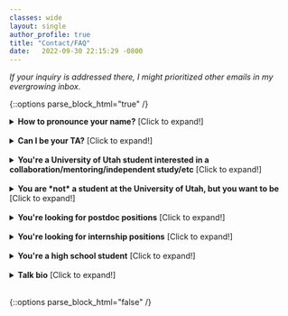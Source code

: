 ```yaml
---
classes: wide
layout: single
author_profile: true
title: "Contact/FAQ" 
date:   2022-09-30 22:15:29 -0800
---
```


*If your inquiry is addressed there, I might prioritized other emails in my evergrowing inbox.* 

{::options parse_block_html="true" /}

<details>
<summary markdown="span"><b>How to pronounce your name?</b> [Click to expand!]</summary>              

My name is pronounced as Ah-nah Mara-so-veetch, with "Mara" as the actress "Mara Wilson". 

</details> 
<br/>

<details>
<summary markdown="span"><b>Can I be your TA?</b> [Click to expand!]</summary>              


Please apply here: <a>https://ta.cs.utah.edu</a>. I typically do not respond to email updates seeking TA-ship or asking me to review your application because I have all necessary information in our portal. I actually don't have a final say in who is assigned to me, but so far, my preferences have been taken into account. 

<span style="color:#EA3C17;"><strong>Please do not come to my office asking for TA-ship.</strong></span> Appreciate your understanding.

</details> 
<br/>

<details><summary markdown="span"><b>You're a University of Utah student interested in a collaboration/mentoring/independent study/etc</b> [Click to expand!]</summary>

I work with a **small group** of PhD, MS, and BS students at any given moment, and I meet with everyone regularly. Thus, each semester I typically welcome very few new MS/BS students, and sometimes none at all. 

I try to involve NLP graduate students in co-mentoring and I sometimes pair students on the same project. This has been successful in the past since it's easier to get unstuck with someone else and by doing this more students get to do research with me. 

Typically, the students I select to join my lab are **those with whom I've already established rapport**; for example, students that have taken a course I thought, attended lectures and asked insightful questions, and completed a solid project that showcased their potential for research. This means I never work with MS students in the first semester of their masters.          I teach: 
* CS 6340/5340 (Natural Language Processing) 
* CS 6966/5966 (Local Explanations for Deep Learning Models) 

Please note that **if you are already balancing work and study**, or **if you are engaged in another research project**, I believe it may not be realistic for you to take on an additional project. In this case, I would not be able to involve you in my group to ensure that you are not overextended and that everyone's time is respected.

**Expectations:** Meeting regularly, making consistent progress, staying organized, and communicating clearly. Progress doesn't mean that every week you present new successful results and everything works smoothly. Research is rarely like that! Progress involves a weekly cycle where you formulate well-thought-out hypotheses, implement your current solution, gather results, and thoroughly analyze these outcomes. Implementation can take longer than expected due to a sequence of trial and error. In our meetings, you should present a meaningful interpretation of the outcomes, and ideally come up with suggestions for next steps.

<details>
<summary markdown="span" style="color:orange"><b>If you reach out, please send me an email with the following information:</b> [Click to expand!]</summary>

1. What's your educational status? [undergrad, masters, PhD, other + which semester/year] **Note that I’m not taking MS students in the first semester of their masters.**
2. Which research questions or problems interests you? Why is this lab the right place to conduct this research?  
3. What do you hope to get out of this collaboration?  
4. Are you familiar with PyTorch? 
5. Have you TA-ed for any courses in KSoC? If so, for which courses/instructor, and if you didn't please make a note of that. 
6. Have you worked with other KSoC faculty? If so, summarize what you worked on, and if you didn't please make a note of that.   
7. Which courses from the following list have you completed and **with which grade**: 

    * CS 6966 – Local Explanations for Deep Learning Models                       
    * CS 6340 – Natural Language Processing                      
    * CS 6353 – Deep Learning                       
    * CS 6350 – Machine Learning                        
    * CS 6540 – Human-Computer Interaction  
    * CS 6960 – Human-AI Alignment  

</details> 
<br/>

<details>
<summary markdown="span" style="color:orange"><b>You are a BS/MS student. Am I going to pay you?</b> [Click to expand!]</summary>              


BS/MS students I've worked so far sign up for an independent study to get class credits. I very, very rarely fund BS/MS students as RAs, and in all cases I initiated the conversation about this.

BS students: If things are going well and there is continued mutual interest in working together, I’m open to helping you with the [UROP proposal](https://our.utah.edu/research-scholarship-opportunities/urop/) or supervising your undergraduate thesis. 

</details> 
<br/>



</details>                           
<br/>


<details>
<summary markdown="span"><b>You are *not* a student at the University of Utah, but you want to be</b> [Click to expand!]</summary>              

If you're interested in doing a PhD in the School of Computing, *please apply*. We will carefully consider every application. More information about the application process can be found [here](https://www.cs.utah.edu/graduate/admissions/).

While I'm honored to be considered as anyone's advisor, as most professors I don't have bandwidth to answer every email that inform me about achivements and interest to work with me. In _very rare cases_, when an email is specific and demonstrates that the writer genuinely engaged with my work, I might respond. If I haven't responded to you, not only that sending more emails won't help, it actually overwhelms me, and I'd really appreciate if you don't do that. 

<details>
<summary markdown="span" style="color:orange"><b>Note on the Statement of Purpose</b> [Click to expand!]</summary>              


Through the years I noticed that many students believe they should focus on maximizing the number of publications to improve their PhD application. While demonstrating _research_ experience is indeed _very_ important, it is not all that matters. I strongly recommend reading "[Inside Ph.D. admissions: What readers look for in a Statement of Purpose](https://nschneid.medium.com/inside-ph-d-admissions-what-readers-look-for-in-a-statement-of-purpose-3db4e6081f80)" by Nathan Schneider. 

You can have a great record, but you also must demonstrate good focus and fit. A statement with well-written focus and fit shows developed research taste, knowledge of currently most prominent approaches in the area of interest and the gaps that need to be filled in to make short- and long-term progress, ideas of how to address these gaps, why working with some advisor in some school will help you tackle these questions, etc. Just as publishing, some of these are acquired skills that we do _not_ expect that you already _fully mastered_ when applying for PhD. That's what a PhD is for. 🙂 Your statement is your chance to demonstrate to a potential advisor, who doesn't know you yet, that you figured this out to _some extent_. A great record without showing any of these does not make an application I'd be excited about. 

I hope you can infer now how even research projects and activities that did not result in a publication can be useful in your statement. I linked some resources for how to improve these skills [here](https://www.anamarasovic.com/mentoring/), and you can find examples of great statements [here](https://cs-sop.org/). 

</details> 
<br/>
</details>                  
<br/>


<details>
<summary markdown="span"><b>You're looking for postdoc positions</b> [Click to expand!]</summary>              


I'm not hiring postdocs yet. 


</details> 
<br/>

<details>
<summary markdown="span"><b>You're looking for internship positions</b> [Click to expand!]</summary>              


I don't have any internship opportunities to offer.


</details> 
<br/>

<details>
<summary markdown="span"><b>You're a high school student</b> [Click to expand!]</summary>              


I don't work with high school students in any capacity.


</details> 
<br/>


<details><summary markdown="span"><b>Talk bio</b> [Click to expand!]</summary>
Ana Marasović is an Assistant Professor in the Kahlert School of Computing at the University of Utah. Her primary research interests are at the confluence of NLP, explainable AI, and multimodality. She aims to rigorously validate AI technologies and make human interaction with AI more intuitive. She was a Young Investigator at the Allen Institute for AI from 2019–2022. During that time, she also had a courtesy appointment in the Paul G. Allen School of Computer Science & Engineering at the University of Washington. She obtained her PhD in 2019 from Heidelberg University. She received Best Paper Award ar ACL 2023, Best Paper Honorable Mention at ACL 2020, and Best Paper Award at SoCal 2022 NLP Symposium.

</details>
<br/>

{::options parse_block_html="false" /}              
